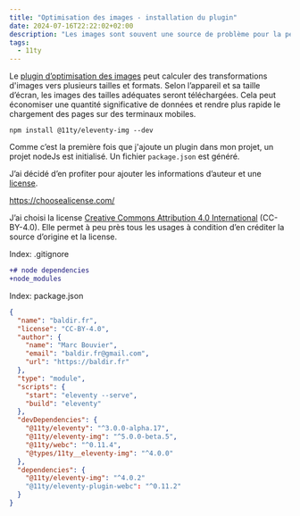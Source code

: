 ```yaml
---
title: "Optimisation des images - installation du plugin"
date: 2024-07-16T22:22:02+02:00
description: "Les images sont souvent une source de problème pour la performance. Heureusement, on peut s’appuyer sur le plugin d’optimisation d’images de 11ty."
tags:
  - 11ty
---
```


Le [plugin d’optimisation des images](https://www.11ty.dev/docs/plugins/image/)
peut calculer des transformations d'images vers plusieurs tailles et formats.
Selon l’appareil et sa taille d’écran, les images des tailles adéquates seront téléchargées.
Cela peut économiser une quantité significative de données et rendre plus rapide le chargement des pages sur des
terminaux mobiles.

```shell
npm install @11ty/eleventy-img --dev
```

Comme c’est la première fois que j'ajoute un plugin dans mon projet, un projet nodeJs est initialisé.
Un fichier `package.json` est généré.

J’ai décidé d’en profiter pour ajouter les informations d’auteur et une [license](/glossaire/license-logicielle).

https://choosealicense.com/

J’ai choisi la license
[Creative Commons Attribution 4.0 International](https://choosealicense.com/licenses/cc-by-4.0/#) (CC-BY-4.0).
Elle permet à peu près tous les usages à condition d’en créditer la source d’origine et la license.

Index: .gitignore

```diff
+# node dependencies
+node_modules
```

Index: package.json

```json
{
  "name": "baldir.fr",
  "license": "CC-BY-4.0",
  "author": {
    "name": "Marc Bouvier",
    "email": "baldir.fr@gmail.com",
    "url": "https://baldir.fr"
  },
  "type": "module",
  "scripts": {
    "start": "eleventy --serve",
    "build": "eleventy"
  },
  "devDependencies": {
    "@11ty/eleventy": "^3.0.0-alpha.17",
    "@11ty/eleventy-img": "^5.0.0-beta.5",
    "@11ty/webc": "^0.11.4",
    "@types/11ty__eleventy-img": "^4.0.0"
  },
  "dependencies": {
    "@11ty/eleventy-img": "^4.0.2"
    "@11ty/eleventy-plugin-webc": "^0.11.2"
  }
}
```
